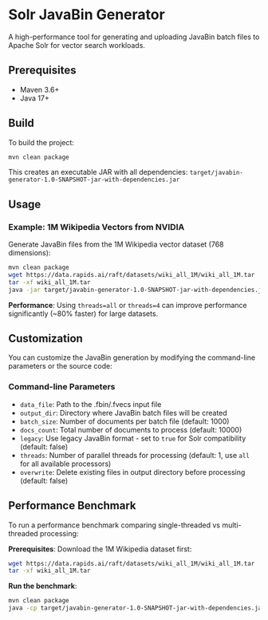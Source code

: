 # Solr JavaBin Generator

A high-performance tool for generating and uploading JavaBin batch files to Apache Solr for vector search workloads.

## Prerequisites

- Maven 3.6+ 
- Java 17+

## Build

To build the project:

```bash
mvn clean package
```

This creates an executable JAR with all dependencies: `target/javabin-generator-1.0-SNAPSHOT-jar-with-dependencies.jar`

## Usage

### Example: 1M Wikipedia Vectors from NVIDIA

Generate JavaBin files from the 1M Wikipedia vector dataset (768 dimensions):

```bash
mvn clean package
wget https://data.rapids.ai/raft/datasets/wiki_all_1M/wiki_all_1M.tar
tar -xf wiki_all_1M.tar
java -jar target/javabin-generator-1.0-SNAPSHOT-jar-with-dependencies.jar data_file=base.1M.fbin output_dir=wiki_batches batch_size=10000 docs_count=1000000 legacy=true threads=all
```

**Performance**: Using `threads=all` or `threads=4` can improve performance significantly (~80% faster) for large datasets.

## Customization

You can customize the JavaBin generation by modifying the command-line parameters or the source code:

### Command-line Parameters
- `data_file`: Path to the .fbin/.fvecs input file
- `output_dir`: Directory where JavaBin batch files will be created
- `batch_size`: Number of documents per batch file (default: 1000)
- `docs_count`: Total number of documents to process (default: 10000)
- `legacy`: Use legacy JavaBin format - set to `true` for Solr compatibility (default: false)
- `threads`: Number of parallel threads for processing (default: 1, use `all` for all available processors)
- `overwrite`: Delete existing files in output directory before processing (default: false)

## Performance Benchmark

To run a performance benchmark comparing single-threaded vs multi-threaded processing:

**Prerequisites**: Download the 1M Wikipedia dataset first:
```bash
wget https://data.rapids.ai/raft/datasets/wiki_all_1M/wiki_all_1M.tar
tar -xf wiki_all_1M.tar
```

**Run the benchmark**:
```bash
mvn clean package
java -cp target/javabin-generator-1.0-SNAPSHOT-jar-with-dependencies.jar com.searchscale.benchmarks.PerformanceBenchmark file=base.1M.fbin total_docs=50000 batch_size=2500
```
